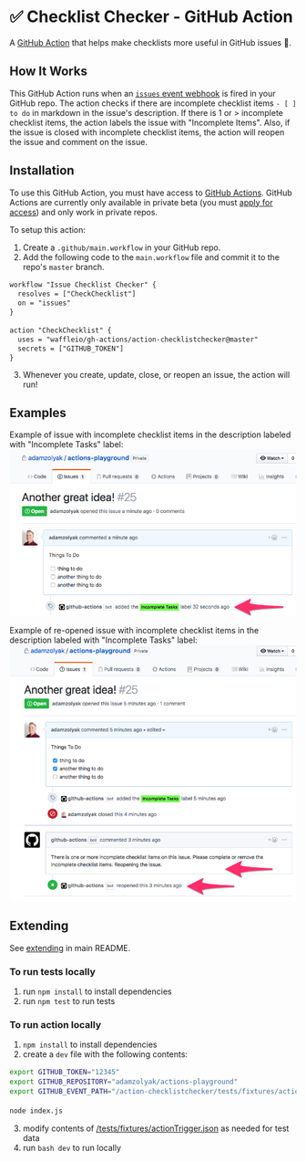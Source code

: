 # ✅ Checklist Checker - GitHub Action

A [GitHub Action](https://github.com/features/actions) that helps make checklists more useful in GitHub issues 📝.

## How It Works

This GitHub Action runs when an [`issues` event webhook](https://developer.github.com/v3/activity/events/types/#issuesevent) is fired in your GitHub repo. The action checks if there are incomplete checklist items `- [ ] to do` in markdown in the issue's description. If there is 1 or > incomplete checklist items, the action labels the issue with "Incomplete Items". Also, if the issue is closed with incomplete checklist items, the action will reopen the issue and comment on the issue.

## Installation

To use this GitHub Action, you must have access to [GitHub Actions](https://github.com/features/actions). GitHub Actions are currently only available in private beta (you must [apply for access](https://github.com/features/actions)) and only work in private repos.

To setup this action:

1. Create a `.github/main.workflow` in your GitHub repo.
2. Add the following code to the `main.workflow` file and commit it to the repo's `master` branch.

```
workflow "Issue Checklist Checker" {
  resolves = ["CheckChecklist"]
  on = "issues"
}

action "CheckChecklist" {
  uses = "waffleio/gh-actions/action-checklistchecker@master"
  secrets = ["GITHUB_TOKEN"]
}
```

3. Whenever you create, update, close, or reopen an issue, the action will run!

## Examples

Example of issue with incomplete checklist items in the description labeled with "Incomplete Tasks" label:
![GitHub Logo](./docs/issuewlabel.png)

Example of re-opened issue with incomplete checklist items in the description labeled with "Incomplete Tasks" label:
![GitHub Logo](./docs/issuereopened.png)

## Extending

See [extending](../README.md#extending) in main README.

### To run tests locally

1. run `npm install` to install dependencies
2. run `npm test` to run tests

### To run action locally

1. `npm install` to install dependencies
2. create a `dev` file with the following contents:

```bash
export GITHUB_TOKEN="12345"
export GITHUB_REPOSITORY="adamzolyak/actions-playground"
export GITHUB_EVENT_PATH="/action-checklistchecker/tests/fixtures/actionTrigger.json"

node index.js
```

3. modify contents of [/tests/fixtures/actionTrigger.json](./tests/fixtures/actionTrigger.json) as needed for test data
4. run `bash dev` to run locally
